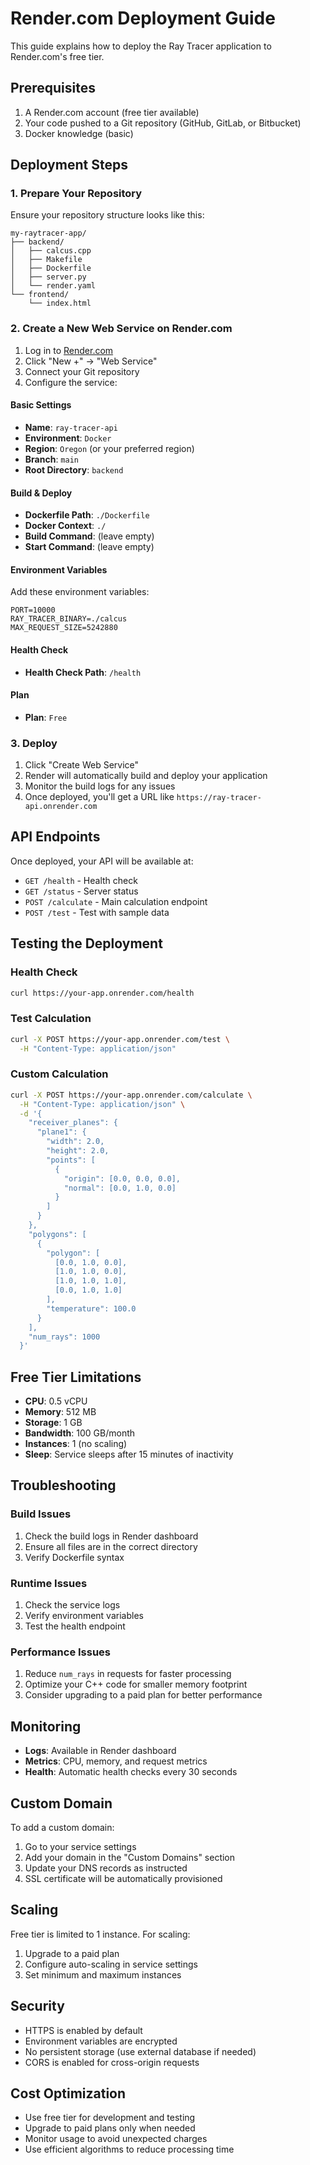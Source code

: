 # Render.com Deployment Guide

This guide explains how to deploy the Ray Tracer application to Render.com's free tier.

## Prerequisites

1. A Render.com account (free tier available)
2. Your code pushed to a Git repository (GitHub, GitLab, or Bitbucket)
3. Docker knowledge (basic)

## Deployment Steps

### 1. Prepare Your Repository

Ensure your repository structure looks like this:
```
my-raytracer-app/
├── backend/
│   ├── calcus.cpp
│   ├── Makefile
│   ├── Dockerfile
│   ├── server.py
│   └── render.yaml
└── frontend/
    └── index.html
```

### 2. Create a New Web Service on Render.com

1. Log in to [Render.com](https://render.com)
2. Click "New +" → "Web Service"
3. Connect your Git repository
4. Configure the service:

#### Basic Settings
- **Name**: `ray-tracer-api`
- **Environment**: `Docker`
- **Region**: `Oregon` (or your preferred region)
- **Branch**: `main`
- **Root Directory**: `backend`

#### Build & Deploy
- **Dockerfile Path**: `./Dockerfile`
- **Docker Context**: `./`
- **Build Command**: (leave empty)
- **Start Command**: (leave empty)

#### Environment Variables
Add these environment variables:
```
PORT=10000
RAY_TRACER_BINARY=./calcus
MAX_REQUEST_SIZE=5242880
```

#### Health Check
- **Health Check Path**: `/health`

#### Plan
- **Plan**: `Free`

### 3. Deploy

1. Click "Create Web Service"
2. Render will automatically build and deploy your application
3. Monitor the build logs for any issues
4. Once deployed, you'll get a URL like `https://ray-tracer-api.onrender.com`

## API Endpoints

Once deployed, your API will be available at:

- `GET /health` - Health check
- `GET /status` - Server status
- `POST /calculate` - Main calculation endpoint
- `POST /test` - Test with sample data

## Testing the Deployment

### Health Check
```bash
curl https://your-app.onrender.com/health
```

### Test Calculation
```bash
curl -X POST https://your-app.onrender.com/test \
  -H "Content-Type: application/json"
```

### Custom Calculation
```bash
curl -X POST https://your-app.onrender.com/calculate \
  -H "Content-Type: application/json" \
  -d '{
    "receiver_planes": {
      "plane1": {
        "width": 2.0,
        "height": 2.0,
        "points": [
          {
            "origin": [0.0, 0.0, 0.0],
            "normal": [0.0, 1.0, 0.0]
          }
        ]
      }
    },
    "polygons": [
      {
        "polygon": [
          [0.0, 1.0, 0.0],
          [1.0, 1.0, 0.0],
          [1.0, 1.0, 1.0],
          [0.0, 1.0, 1.0]
        ],
        "temperature": 100.0
      }
    ],
    "num_rays": 1000
  }'
```

## Free Tier Limitations

- **CPU**: 0.5 vCPU
- **Memory**: 512 MB
- **Storage**: 1 GB
- **Bandwidth**: 100 GB/month
- **Instances**: 1 (no scaling)
- **Sleep**: Service sleeps after 15 minutes of inactivity

## Troubleshooting

### Build Issues
1. Check the build logs in Render dashboard
2. Ensure all files are in the correct directory
3. Verify Dockerfile syntax

### Runtime Issues
1. Check the service logs
2. Verify environment variables
3. Test the health endpoint

### Performance Issues
1. Reduce `num_rays` in requests for faster processing
2. Optimize your C++ code for smaller memory footprint
3. Consider upgrading to a paid plan for better performance

## Monitoring

- **Logs**: Available in Render dashboard
- **Metrics**: CPU, memory, and request metrics
- **Health**: Automatic health checks every 30 seconds

## Custom Domain

To add a custom domain:
1. Go to your service settings
2. Add your domain in the "Custom Domains" section
3. Update your DNS records as instructed
4. SSL certificate will be automatically provisioned

## Scaling

Free tier is limited to 1 instance. For scaling:
1. Upgrade to a paid plan
2. Configure auto-scaling in service settings
3. Set minimum and maximum instances

## Security

- HTTPS is enabled by default
- Environment variables are encrypted
- No persistent storage (use external database if needed)
- CORS is enabled for cross-origin requests

## Cost Optimization

- Use free tier for development and testing
- Upgrade to paid plans only when needed
- Monitor usage to avoid unexpected charges
- Use efficient algorithms to reduce processing time